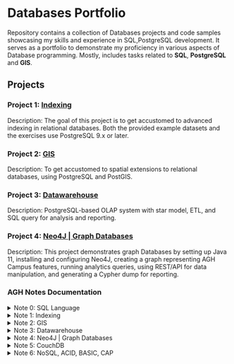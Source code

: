 # Databases Portfolio

Repository contains a collection of Databases projects and code samples showcasing my skills and experience in SQL,PostgreSQL development. It serves as a portfolio to demonstrate my proficiency in various aspects of Database programming. Mostly, includes tasks related to **SQL**, **PostgreSQL** and **GIS**.


## Projects

### Project 1: [Indexing](https://github.com/xkyleann/Databases_SQL_Portfolio/tree/main/Indexing)

Description: The goal of this project is to get accustomed to advanced indexing in relational databases. Both the provided example datasets and the exercises use PostgreSQL 9.x or later.

### Project 2: [GIS](https://github.com/xkyleann/Databases_SQL_Portfolio/tree/main/GIS)

Description: To get accustomed to spatial extensions to relational databases, using PostgreSQL and PostGIS.

### Project 3: [Datawarehouse](https://github.com/xkyleann/Databases_SQL_Portfolio/tree/main/Datawarehouse)

Description: PostgreSQL-based OLAP system with star model, ETL, and SQL query for analysis and reporting.

### Project 4: [Neo4J | Graph Databases](https://github.com/xkyleann/Databases_SQL_Portfolio/tree/main/Neo4J_GraphDatabases)

Description: This project demonstrates graph Databases by setting up Java 11, installing and configuring Neo4J, creating a graph representing AGH Campus features, running analytics queries, using REST/API for data manipulation, and generating a Cypher dump for reporting.

### AGH Notes Documentation 
<details>
<summary> Note 0: SQL Language </summary>
<a href= "https://github.com/xkyleann/Databases_SQL_Portfolio/files/11940280/Note.0.pdf"> Documentation 0</a>
</details>

<details>
<summary> Note 1: Indexing  </summary>
<a href= "https://github.com/xkyleann/Databases_SQL_Portfolio/files/11940283/Note.1.pdf"> Documentation 1</a>
</details>

<details>
<summary> Note 2: GIS  </summary>
<a href= "https://github.com/xkyleann/Databases_SQL_Portfolio/files/11940287/Note.2.pdf"> Documentation 2</a>
</details>

<details>
<summary> Note 3: Datawarehouse  </summary>
<a href= "https://github.com/xkyleann/Java_Portfolio/files/11938882/oo5.pdf"> Documentation 3</a>
</details>

<details>
<summary> Note 4: Neo4J | Graph Databases  </summary>
<a href= "https://github.com/xkyleann/Databases_SQL_Portfolio/files/11940487/Note.4.pdf"> Documentation 4</a>
</details>

<details>
<summary> Note 5: CouchDB </summary>
<a href= "https://github.com/xkyleann/Databases_SQL_Portfolio/files/11940492/Note.5.pdf"> Documentation 5</a>
</details>

<details>
<summary> Note 6: NoSQL, ACID, BASIC, CAP </summary>
<a href= "https://github.com/xkyleann/Databases_SQL_Portfolio/files/11940497/Note.6.pdf"> Documentation 6</a>
</details>




